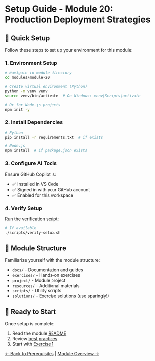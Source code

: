 # Setup Guide - Module 20: Production Deployment Strategies

## 🚀 Quick Setup

Follow these steps to set up your environment for this module:

### 1. Environment Setup

```bash
# Navigate to module directory
cd modules/module-20

# Create virtual environment (Python)
python -m venv venv
source venv/bin/activate  # On Windows: venv\Scripts\activate

# Or for Node.js projects
npm init -y
```

### 2. Install Dependencies

```bash
# Python
pip install -r requirements.txt  # if exists

# Node.js
npm install  # if package.json exists
```

### 3. Configure AI Tools

Ensure GitHub Copilot is:
- ✅ Installed in VS Code
- ✅ Signed in with your GitHub account
- ✅ Enabled for this workspace

### 4. Verify Setup

Run the verification script:
```bash
# If available
./scripts/verify-setup.sh
```

## 📁 Module Structure

Familiarize yourself with the module structure:
- `docs/` - Documentation and guides
- `exercises/` - Hands-on exercises
- `project/` - Module project
- `resources/` - Additional materials
- `scripts/` - Utility scripts
- `solutions/` - Exercise solutions (use sparingly!)

## 🎯 Ready to Start

Once setup is complete:
1. Read the module [README](../README.md)
2. Review [best practices](best-practices.md)
3. Start with [Exercise 1](../exercises/exercise1/README.md)

[← Back to Prerequisites](../prerequisites.md) | [Module Overview →](../README.md)
